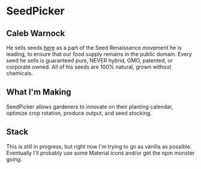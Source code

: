 # SeedPicker

## Caleb Warnock 
He sells seeds [here](https://www.mcssl.com/store/calebwarnock/catalog/search) as a part of the Seed Renaissance movement he is leading, to ensure that our food supply remains in the public domain. Every seed he sells is guaranteed pure, NEVER hybrid, GMO, patented, or corporate owned. All of his seeds are 100% natural, grown without chemicals.

## What I'm Making
SeedPicker allows gardeners to innovate on their planting calendar, optimize crop rotation, produce output, and seed stocking.

## Stack
This is still in progress, but right now I'm trying to go as vanilla as possible. Eventually I'll probably use some Material icons and/or get the npm monster going.